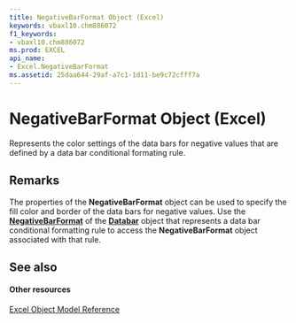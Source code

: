 ```yaml
---
title: NegativeBarFormat Object (Excel)
keywords: vbaxl10.chm886072
f1_keywords:
- vbaxl10.chm886072
ms.prod: EXCEL
api_name:
- Excel.NegativeBarFormat
ms.assetid: 25daa644-29af-a7c1-1d11-be9c72cfff7a
---
```



# NegativeBarFormat Object (Excel)

Represents the color settings of the data bars for negative values that are defined by a data bar conditional formating rule.


## Remarks

The properties of the  **NegativeBarFormat** object can be used to specify the fill color and border of the data bars for negative values. Use the **[NegativeBarFormat](databar-negativebarformat-property-excel.md)** of the **[Databar](databar-object-excel.md)** object that represents a data bar conditional formatting rule to access the **NegativeBarFormat** object associated with that rule.


## See also


#### Other resources


[Excel Object Model Reference](http://msdn.microsoft.com/library/object-model-excel-vba-reference%28Office.15%29.aspx)


